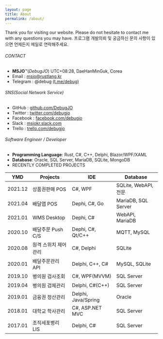 ```yaml
---
layout: page
title: About
permalink: /about/
---
```


Thank you for visiting our website. Please do not hesitate to contact me with any questions you may have. 프로그램 개발의뢰 및 궁금하신 문의 사항이 있으면 언제든지 메일로 연락해주세요.

###### CONTACT
* **MSJO**™(*DebugJO*) UTC+08:28, DaeHanMinGuk, Corea
* Email : msjo@rustlang.kr
* Telegram : @debug [(t.me/debug)](https://t.me/debug)

###### SNS(Social Network Service)
* GitHub : [github.com/DebugJO](https://github.com/DebugJO)
* Twitter : [twitter.com/debugjo](https://twitter.com/debugjo)
* Facebook : [facebook.com/debugjo](https://www.facebook.com/debugjo)
* Slack : [msjokr.slack.com](https://msjokr.slack.com/)
* Trello : [trello.com/debugjo](https://trello.com/debugjo)

###### Software Engineer / Developer
* **Programming Language**: Rust, C#, C++, Delphi, Blazor/WPF/XAML
* **Database**: Oracle, SQL Server, MariaDB, SQLite, MongoDB
* RECENTLY COMPLETED PROJECTS

| YMD | Projects | IDE | Database |
| :---: | -------- | --- | -------- |	
| 2021.12 | 상품권판매 POS | C#, WPF | SQLite, WebAPI, 전문 |	
| 2021.04 | 배달앱 POS | Dephi, C#, Go | MariaDB, SQL Server |	
| 2021.01 | WMS Desktop | Dephi, C# | WebAPI, MariaDB |
| 2020.10 | 배달주문 Push C/S | Dephi, C#, Qt/C++ | MQTT, MySQL |
| 2020.08 | 원격 스위치 제어관리 | C#, Delphi | SQLite |	
| 2020.01 | 배달주문관리 API | Delphi, C++, C# | MySQL, SQLite |
| 2019.10 | 병의원 검사조회 | C#, WPF(MVVM) | SQL Server |
| 2019.04 | 병의원 검체관리 | Delphi, C#(C++) | SQL Server |
| 2019.01 | 금융권 정산관리 | Delphi,  Java/Spring | Oracle |
| 2018.01 | 대학교 학사관리 | C#, ASP.NET MVC | SQL Server |
| 2017.01 | 조직세포병리 LIS | Delphi, C# | SQL Server |	
